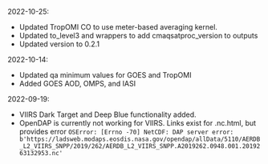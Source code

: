 2022-10-25:
* Updated TropOMI CO to use meter-based averaging kernel.
* Updated to_level3 and wrappers to add cmaqsatproc_version to outputs
* Updated version to 0.2.1

2022-10-14:
* Updated qa minimum values for GOES and TropOMI
* Added GOES AOD, OMPS, and IASI

2022-09-19:
* VIIRS Dark Target and Deep Blue functionality added.
* OpenDAP is currently not working for VIIRS. Links exist for .nc.html, but provides error `OSError: [Errno -70] NetCDF: DAP server error: b'https://ladsweb.modaps.eosdis.nasa.gov/opendap/allData/5110/AERDB_L2_VIIRS_SNPP/2019/262/AERDB_L2_VIIRS_SNPP.A2019262.0948.001.2019263132953.nc'`
